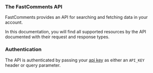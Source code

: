 ### The FastComments API

FastComments provides an API for searching and fetching data in your account.

In this documentation, you will find all supported resources by the API documented with
their request and response types.

### Authentication

The API is authenticated by passing your [api key](https://fastcomments.com/auth/my-account/api-secret) as either an `API_KEY` header or query parameter. 
